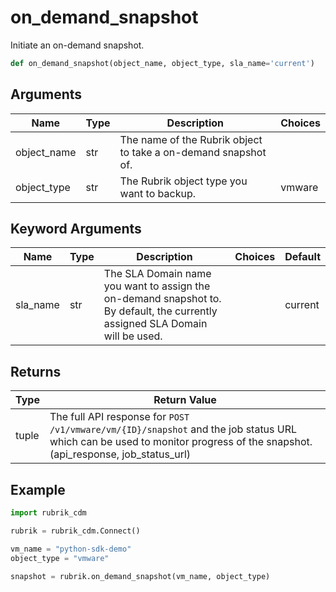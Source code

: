 # on_demand_snapshot

Initiate an on-demand snapshot.
```py
def on_demand_snapshot(object_name, object_type, sla_name='current')
```

## Arguments
| Name        | Type | Description                                                                 | Choices |
|-------------|------|-----------------------------------------------------------------------------|---------|
| object_name  | str  | The name of the Rubrik object to take a on-demand snapshot of. |         |
| object_type  | str  | The Rubrik object type you want to backup.  |    vmware     |
## Keyword Arguments
| Name        | Type | Description                                                                 | Choices | Default |
|-------------|------|-----------------------------------------------------------------------------|---------|---------|
| sla_name  | str  | The SLA Domain name you want to assign the on-demand snapshot to. By default, the currently assigned SLA Domain will be used.  |         |    current     |

## Returns
| Type | Return Value                                                                                   |
|------|-----------------------------------------------------------------------------------------------|
| tuple  | The full API response for `POST /v1/vmware/vm/{ID}/snapshot` and the job status URL which can be used to monitor progress of the snapshot. (api_response, job_status_url) |
## Example
```py
import rubrik_cdm

rubrik = rubrik_cdm.Connect()

vm_name = "python-sdk-demo"
object_type = "vmware"

snapshot = rubrik.on_demand_snapshot(vm_name, object_type)
```
